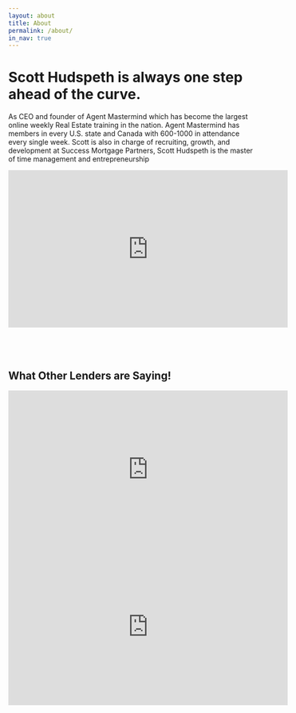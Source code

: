 ```yaml
---
layout: about
title: About
permalink: /about/
in_nav: true
---
```



# Scott Hudspeth is always one step ahead of the curve.

As CEO and founder of Agent Mastermind which has become the largest online weekly Real Estate training in the nation. Agent Mastermind has members in every U.S. state and Canada with 600-1000 in attendance every single week. Scott is also in charge of recruiting, growth, and development at Success Mortgage Partners, Scott Hudspeth is the master of time management and entrepreneurship

<iframe width="560" height="315" src="https://www.youtube.com/embed/jl0RswE68WY" frameborder="0" allowfullscreen=""></iframe>

## &nbsp;

## What Other Lenders are Saying!

<iframe width="560" height="315" src="https://www.youtube.com/embed/mjPSwE0Gj3k" frameborder="0" allowfullscreen=""></iframe>
<br>

<iframe width="560" height="315" src="https://www.youtube.com/embed/RAk_2jjOMa0" frameborder="0" allowfullscreen=""></iframe>
